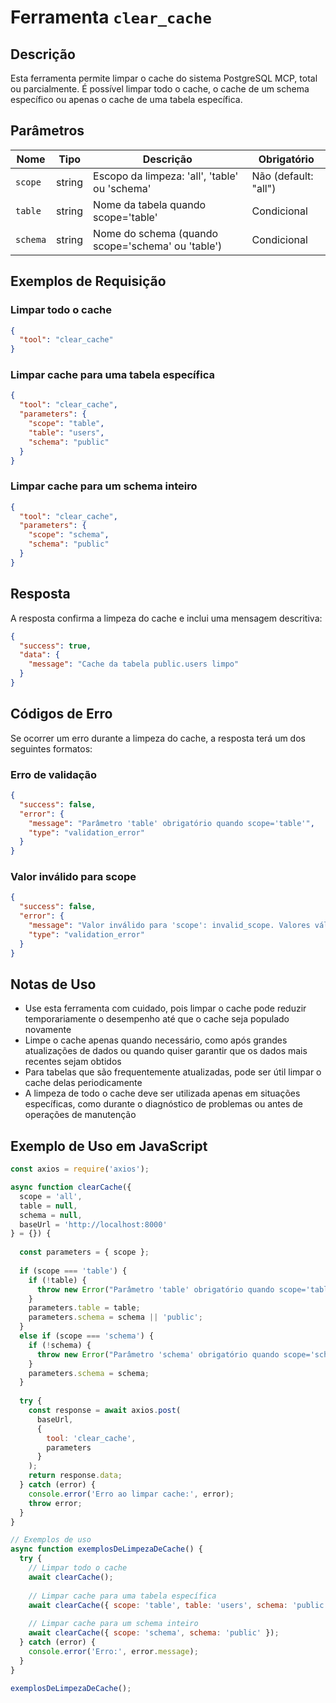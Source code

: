 # Ferramenta `clear_cache`

## Descrição

Esta ferramenta permite limpar o cache do sistema PostgreSQL MCP, total ou parcialmente. É possível limpar todo o cache, o cache de um schema específico ou apenas o cache de uma tabela específica.

## Parâmetros

| Nome | Tipo | Descrição | Obrigatório |
|------|------|-----------|------------|
| `scope` | string | Escopo da limpeza: 'all', 'table' ou 'schema' | Não (default: "all") |
| `table` | string | Nome da tabela quando scope='table' | Condicional |
| `schema` | string | Nome do schema (quando scope='schema' ou 'table') | Condicional |

## Exemplos de Requisição

### Limpar todo o cache

```json
{
  "tool": "clear_cache"
}
```

### Limpar cache para uma tabela específica

```json
{
  "tool": "clear_cache",
  "parameters": {
    "scope": "table",
    "table": "users",
    "schema": "public"
  }
}
```

### Limpar cache para um schema inteiro

```json
{
  "tool": "clear_cache",
  "parameters": {
    "scope": "schema",
    "schema": "public"
  }
}
```

## Resposta

A resposta confirma a limpeza do cache e inclui uma mensagem descritiva:

```json
{
  "success": true,
  "data": {
    "message": "Cache da tabela public.users limpo"
  }
}
```

## Códigos de Erro

Se ocorrer um erro durante a limpeza do cache, a resposta terá um dos seguintes formatos:

### Erro de validação

```json
{
  "success": false,
  "error": {
    "message": "Parâmetro 'table' obrigatório quando scope='table'",
    "type": "validation_error"
  }
}
```

### Valor inválido para scope

```json
{
  "success": false,
  "error": {
    "message": "Valor inválido para 'scope': invalid_scope. Valores válidos: 'all', 'table', 'schema'",
    "type": "validation_error"
  }
}
```

## Notas de Uso

- Use esta ferramenta com cuidado, pois limpar o cache pode reduzir temporariamente o desempenho até que o cache seja populado novamente
- Limpe o cache apenas quando necessário, como após grandes atualizações de dados ou quando quiser garantir que os dados mais recentes sejam obtidos
- Para tabelas que são frequentemente atualizadas, pode ser útil limpar o cache delas periodicamente
- A limpeza de todo o cache deve ser utilizada apenas em situações específicas, como durante o diagnóstico de problemas ou antes de operações de manutenção

## Exemplo de Uso em JavaScript

```javascript
const axios = require('axios');

async function clearCache({ 
  scope = 'all', 
  table = null, 
  schema = null, 
  baseUrl = 'http://localhost:8000' 
} = {}) {
  
  const parameters = { scope };
  
  if (scope === 'table') {
    if (!table) {
      throw new Error("Parâmetro 'table' obrigatório quando scope='table'");
    }
    parameters.table = table;
    parameters.schema = schema || 'public';
  } 
  else if (scope === 'schema') {
    if (!schema) {
      throw new Error("Parâmetro 'schema' obrigatório quando scope='schema'");
    }
    parameters.schema = schema;
  }
  
  try {
    const response = await axios.post(
      baseUrl,
      {
        tool: 'clear_cache',
        parameters
      }
    );
    return response.data;
  } catch (error) {
    console.error('Erro ao limpar cache:', error);
    throw error;
  }
}

// Exemplos de uso
async function exemplosDeLimpezaDeCache() {
  try {
    // Limpar todo o cache
    await clearCache();
    
    // Limpar cache para uma tabela específica
    await clearCache({ scope: 'table', table: 'users', schema: 'public' });
    
    // Limpar cache para um schema inteiro
    await clearCache({ scope: 'schema', schema: 'public' });
  } catch (error) {
    console.error('Erro:', error.message);
  }
}

exemplosDeLimpezaDeCache();
``` 